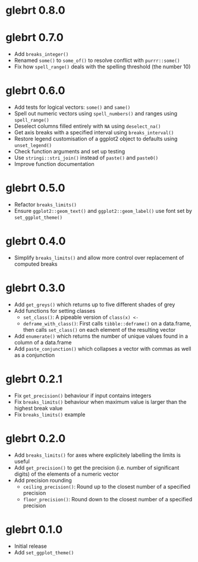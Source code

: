 # glebrt 0.8.0

# glebrt 0.7.0

- Add `breaks_integer()`
- Renamed `some()` to `some_of()` to resolve conflict with `purrr::some()`
- Fix how `spell_range()` deals with the spelling threshold (the number 10)

# glebrt 0.6.0

- Add tests for logical vectors: `some()` and `same()`
- Spell out numeric vectors using `spell_numbers()` and ranges using `spell_range()`
- Deselect columns filled entirely with `NA` using `deselect_na()`
- Get axis breaks with a specified interval using `breaks_interval()`
- Restore legend customisation of a ggplot2 object to defaults using `unset_legend()`
- Check function arguments and set up testing
- Use `stringi::stri_join()` instead of `paste()` and `paste0()`
- Improve function documentation

# glebrt 0.5.0

- Refactor `breaks_limits()`
- Ensure `ggplot2::geom_text()` and `ggplot2::geom_label()` use font set by `set_ggplot_theme()`

# glebrt 0.4.0

- Simplify `breaks_limits()` and allow more control over replacement of computed breaks

# glebrt 0.3.0

- Add `get_greys()` which returns up to five different shades of grey
- Add functions for setting classes
  - `set_class()`: A pipeable version of `class(x) <-`
  - `deframe_with_class()`: First calls `tibble::deframe()` on a data.frame, then calls `set_class()` on each element of the resulting vector
- Add `enumerate()` which returns the number of unique values found in a column of a data.frame
- Add `paste_conjunction()` which collapses a vector with commas as well as a conjunction

# glebrt 0.2.1

- Fix `get_precision()` behaviour if input contains integers
- Fix `breaks_limits()` behaviour when maximum value is larger than the highest break value
- Fix `breaks_limits()` example

# glebrt 0.2.0

- Add `breaks_limits()` for axes where explicitely labelling the limits is useful
- Add `get_precision()` to get the precision (i.e. number of significant digits) of the elements of a numeric vector
- Add precision rounding
  - `ceiling_precision()`: Round up to the closest number of a specified precision
  - `floor_precision()`: Round down to the closest number of a specified precision

# glebrt 0.1.0

- Initial release
- Add `set_ggplot_theme()`
